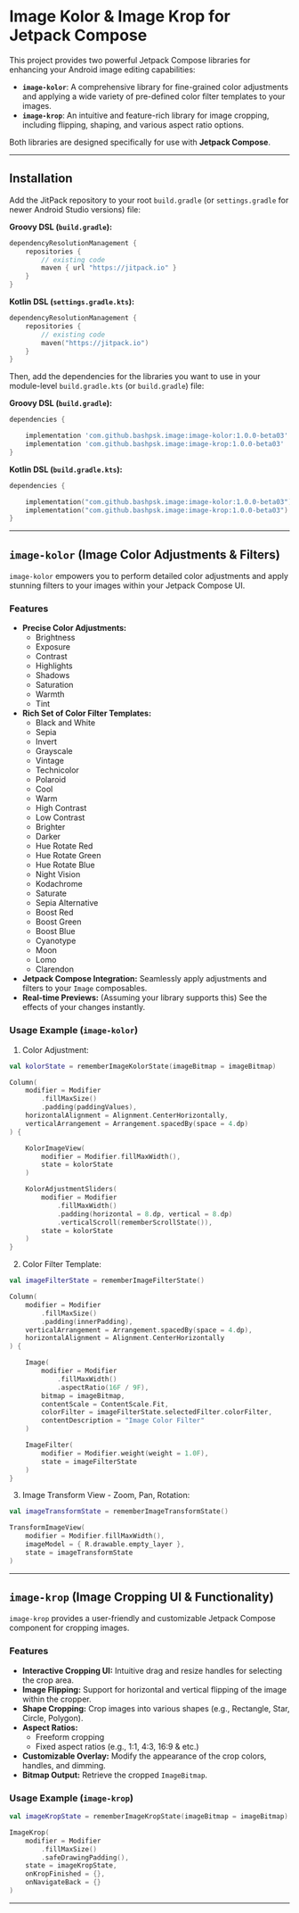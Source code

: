 # Image Kolor & Image Krop for Jetpack Compose

This project provides two powerful Jetpack Compose libraries for enhancing your Android image editing capabilities:

*   **`image-kolor`**: A comprehensive library for fine-grained color adjustments and applying a wide variety of pre-defined color filter templates to your images.
*   **`image-krop`**: An intuitive and feature-rich library for image cropping, including flipping, shaping, and various aspect ratio options.

Both libraries are designed specifically for use with **Jetpack Compose**.

---

## Installation

Add the JitPack repository to your root `build.gradle` (or `settings.gradle` for newer Android Studio versions) file:

**Groovy DSL (`build.gradle`):**
```groovy
dependencyResolutionManagement {
    repositories {
        // existing code
        maven { url "https://jitpack.io" }
    }
}
```

**Kotlin DSL (`settings.gradle.kts`):**
```kotlin
dependencyResolutionManagement {
    repositories {
        // existing code
        maven("https://jitpack.io")
    }
}
```


Then, add the dependencies for the libraries you want to use in your module-level `build.gradle.kts` (or `build.gradle`) file:

**Groovy DSL (`build.gradle`):**
```groovy
dependencies {

    implementation 'com.github.bashpsk.image:image-kolor:1.0.0-beta03'
    implementation 'com.github.bashpsk.image:image-krop:1.0.0-beta03'
}
```

**Kotlin DSL (`build.gradle.kts`):**
```kotlin
dependencies {

    implementation("com.github.bashpsk.image:image-kolor:1.0.0-beta03")
    implementation("com.github.bashpsk.image:image-krop:1.0.0-beta03")
}
```

---

## `image-kolor` (Image Color Adjustments & Filters)

`image-kolor` empowers you to perform detailed color adjustments and apply stunning filters to your images within your Jetpack Compose UI.


### Features

*   **Precise Color Adjustments:**
    *   Brightness
    *   Exposure
    *   Contrast
    *   Highlights
    *   Shadows
    *   Saturation
    *   Warmth
    *   Tint
*   **Rich Set of Color Filter Templates:**
    *   Black and White
    *   Sepia
    *   Invert
    *   Grayscale
    *   Vintage
    *   Technicolor
    *   Polaroid
    *   Cool
    *   Warm
    *   High Contrast
    *   Low Contrast
    *   Brighter
    *   Darker
    *   Hue Rotate Red
    *   Hue Rotate Green
    *   Hue Rotate Blue
    *   Night Vision
    *   Kodachrome
    *   Saturate
    *   Sepia Alternative
    *   Boost Red
    *   Boost Green
    *   Boost Blue
    *   Cyanotype
    *   Moon
    *   Lomo
    *   Clarendon
*   **Jetpack Compose Integration:** Seamlessly apply adjustments and filters to your `Image` composables.
*   **Real-time Previews:** (Assuming your library supports this) See the effects of your changes instantly.


### Usage Example (`image-kolor`)

1. Color Adjustment:
```kotlin
val kolorState = rememberImageKolorState(imageBitmap = imageBitmap)

Column(
    modifier = Modifier
        .fillMaxSize()
        .padding(paddingValues),
    horizontalAlignment = Alignment.CenterHorizontally,
    verticalArrangement = Arrangement.spacedBy(space = 4.dp)
) {

    KolorImageView(
        modifier = Modifier.fillMaxWidth(),
        state = kolorState
    )

    KolorAdjustmentSliders(
        modifier = Modifier
            .fillMaxWidth()
            .padding(horizontal = 8.dp, vertical = 8.dp)
            .verticalScroll(rememberScrollState()),
        state = kolorState
    )
}
```

2. Color Filter Template:
```kotlin
val imageFilterState = rememberImageFilterState()

Column(
    modifier = Modifier
        .fillMaxSize()
        .padding(innerPadding),
    verticalArrangement = Arrangement.spacedBy(space = 4.dp),
    horizontalAlignment = Alignment.CenterHorizontally
) {

    Image(
        modifier = Modifier
            .fillMaxWidth()
            .aspectRatio(16F / 9F),
        bitmap = imageBitmap,
        contentScale = ContentScale.Fit,
        colorFilter = imageFilterState.selectedFilter.colorFilter,
        contentDescription = "Image Color Filter"
    )

    ImageFilter(
        modifier = Modifier.weight(weight = 1.0F),
        state = imageFilterState
    )
}
```

3. Image Transform View - Zoom, Pan, Rotation:
```kotlin
val imageTransformState = rememberImageTransformState()

TransformImageView(
    modifier = Modifier.fillMaxWidth(),
    imageModel = { R.drawable.empty_layer },
    state = imageTransformState
)
```

---

## `image-krop` (Image Cropping UI & Functionality)

`image-krop` provides a user-friendly and customizable Jetpack Compose component for cropping images.


### Features

*   **Interactive Cropping UI:** Intuitive drag and resize handles for selecting the crop area.
*   **Image Flipping:** Support for horizontal and vertical flipping of the image within the cropper.
*   **Shape Cropping:** Crop images into various shapes (e.g., Rectangle, Star, Circle, Polygon).
*   **Aspect Ratios:**
    *   Freeform cropping
    *   Fixed aspect ratios (e.g., 1:1, 4:3, 16:9 & etc.)
*   **Customizable Overlay:** Modify the appearance of the crop colors, handles, and dimming.
*   **Bitmap Output:** Retrieve the cropped `ImageBitmap`.


### Usage Example (`image-krop`)

```kotlin
val imageKropState = rememberImageKropState(imageBitmap = imageBitmap)

ImageKrop(
    modifier = Modifier
        .fillMaxSize()
        .safeDrawingPadding(),
    state = imageKropState,
    onKropFinished = {},
    onNavigateBack = {}
)
```
---
